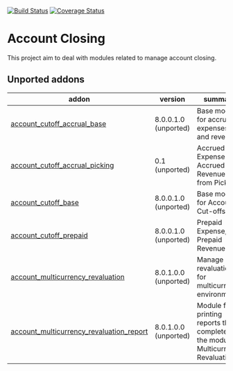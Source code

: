 [![Build Status](https://travis-ci.org/OCA/account-closing.svg?branch=9.0)](https://travis-ci.org/OCA/account-closing)
[![Coverage Status](https://img.shields.io/coveralls/OCA/account-closing.svg)](https://coveralls.io/r/OCA/account-closing?branch=9.0)

Account Closing
===============

This project aim to deal with modules related to manage account closing.

[//]: # (addons)
Unported addons
---------------
addon | version | summary
--- | --- | ---
[account_cutoff_accrual_base](account_cutoff_accrual_base/) | 8.0.0.1.0 (unported) | Base module for accrued expenses and revenues
[account_cutoff_accrual_picking](account_cutoff_accrual_picking/) | 0.1 (unported) | Accrued Expense & Accrued Revenue from Pickings
[account_cutoff_base](account_cutoff_base/) | 8.0.0.1.0 (unported) | Base module for Account Cut-offs
[account_cutoff_prepaid](account_cutoff_prepaid/) | 8.0.0.1.0 (unported) | Prepaid Expense, Prepaid Revenue
[account_multicurrency_revaluation](account_multicurrency_revaluation/) | 8.0.1.0.0 (unported) | Manage revaluation for multicurrency environment
[account_multicurrency_revaluation_report](account_multicurrency_revaluation_report/) | 8.0.1.0.0 (unported) | Module for printing reports that completes the module Multicurrency Revaluation

[//]: # (end addons)
